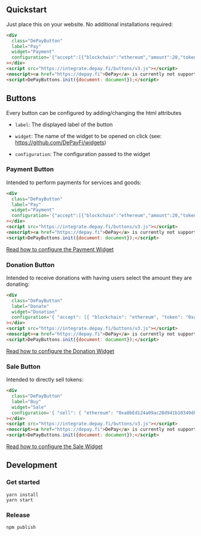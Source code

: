 ## Quickstart

Just place this on your website. No additional installations required:

```html
<div
  class="DePayButton"
  label="Pay"
  widget="Payment"
  configuration='{"accept":[{"blockchain":"ethereum","amount":20,"token":"0xa0bEd124a09ac2Bd941b10349d8d224fe3c955eb","receiver":"0x4e260bB2b25EC6F3A59B478fCDe5eD5B8D783B02"}]}'
></div>
<script src="https://integrate.depay.fi/buttons/v3.js"></script>
<noscript><a href="https://depay.fi">DePay</a> is currently not supported without JavaScript enabled.</noscript>
<script>DePayButtons.init({document: document});</script>
```

## Buttons

Every button can be configured by adding/changing the html attributes 

- `label`: The displayed label of the button

- `widget`: The name of the widget to be opened on click (see: https://github.com/DePayFi/widgets)

- `configuration`: The configuration passed to the widget

### Payment Button

Intended to perform payments for services and goods:

```html
<div
  class="DePayButton"
  label="Pay"
  widget="Payment"
  configuration='{"accept":[{"blockchain":"ethereum","amount":20,"token":"0xa0bEd124a09ac2Bd941b10349d8d224fe3c955eb","receiver":"0x4e260bB2b25EC6F3A59B478fCDe5eD5B8D783B02"}]}'
></div>
<script src="https://integrate.depay.fi/buttons/v3.js"></script>
<noscript><a href="https://depay.fi">DePay</a> is currently not supported without JavaScript enabled.</noscript>
<script>DePayButtons.init({document: document});</script>
```

[Read how to configure the Payment Widget](https://github.com/DePayFi/widgets#depay-payments)

### Donation Button

Intended to receive donations with having users select the amount they are donating:

```html
<div
  class="DePayButton"
  label="Donate"
  widget="Donation"
  configuration='{ "accept": [{ "blockchain": "ethereum", "token": "0xa0bEd124a09ac2Bd941b10349d8d224fe3c955eb", "receiver": "0x4e260bB2b25EC6F3A59B478fCDe5eD5B8D783B02" }] }'
></div>
<script src="https://integrate.depay.fi/buttons/v3.js"></script>
<noscript><a href="https://depay.fi">DePay</a> is currently not supported without JavaScript enabled.</noscript>
<script>DePayButtons.init({document: document});</script>
```

[Read how to configure the Donation Widget](https://github.com/DePayFi/widgets#depay-donations)

### Sale Button

Intended to directly sell tokens:

```html
<div
  class="DePayButton"
  label="Buy"
  widget="Sale"
  configuration='{ "sell": { "ethereum": "0xa0bEd124a09ac2Bd941b10349d8d224fe3c955eb" } }'
></div>
<script src="https://integrate.depay.fi/buttons/v3.js"></script>
<noscript><a href="https://depay.fi">DePay</a> is currently not supported without JavaScript enabled.</noscript>
<script>DePayButtons.init({document: document});</script>
```

[Read how to configure the Sale Widget](https://github.com/DePayFi/widgets#depay-sales)

## Development

### Get started

```
yarn install
yarn start
```

### Release

```
npm publish
```
